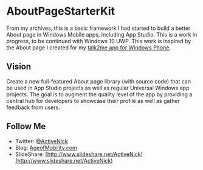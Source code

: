 # AboutPageStarterKit
From my archives, this is a basic framework I had started to build  a better About page in Windows Mobile apps, including App Studio. This is a work in progress, to be continued with Windows 10 UWP. This work is inspired by the About page I created for my [talk2me app for Windows Phone](https://www.microsoft.com/en-us/store/p/talk2me/9nblggh08d7v).

## Vision
Create a new full-featured About page library (with source code) that can be used in App Studio projects as well as regular Universal Windows app projects. The goal is to augment the quality level of the app by providing a central hub for developers to showcase their profile as well as gather feedback from users.

## Follow Me
* Twitter: [@ActiveNick](http://twitter.com/ActiveNick)
* Blog: [AgeofMobility.com](http://AgeofMobility.com)
* SlideShare: [http://www.slideshare.net/ActiveNick](http://www.slideshare.net/ActiveNick)

